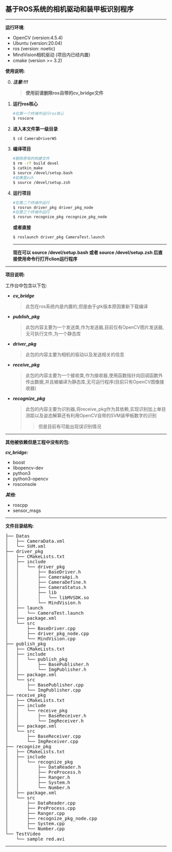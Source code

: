 ## 基于ROS系统的相机驱动和装甲板识别程序

<hr>

**运行环境**:

- OpenCV (version:4.5.4)
- Ubuntu (version:20.04)
- ros (version: noetic)
- MindVision相机驱动 (项目内已经内置)
- cmake (version >= 3.2)

**使用说明:**

0. **_注意:!!!_**

   >**使用前请删除ros自带的cv_bridge文件**

1. **运行ros核心**

   ```bash
   #在第一个终端中运行ros核心
   $ roscore
   ```

2. **进入本文件第一级目录**

   ```bash
   $ cd CameraDriverWS
   ```

3. **编译项目**

   ```bash
   #删除原有的构建文件
   $ rm -rf build devel
   $ catkin_make
   $ source /devel/setup.bash
   #如果是zsh
   $ source /devel/setup.zsh
   ```

4. **运行项目**

   ```bash
   #在第二个终端中运行
   $ rosrun driver_pkg driver_pkg_node 
   #在第三个终端中运行
   $ rosrun recognize_pkg recognize_pkg_node
   ```

   **或者直接**
   
   ```bash
   $ roslaunch driver_pkg CameraTest.launch
   ```
   <hr>
  
   **现在可以 source /devel/setup.bash 或者 source /devel/setup.zsh 后直接使用命令行打开clion运行程序**
   
   
<hr>
   
**项目说明:**


工作台中包含以下包:

- _**cv_bridge**_     
   >此包在ros系统内是内置的,但是由于gtk版本原因重新下载编译
- _**publish_pkg**_
   >此包内容主要为一个发送类,作为发送器,目前仅有OpenCV图片发送器,无可执行文件,为一个静态库
- _**driver_pkg**_  
   >此包的内容主要为相机的驱动以及发送相关的信息
- _**receive_pkg**_ 
   >此包的内容主要为一个接收类,作为接收器,使用函数指针向回调函数外传出数据,并且被编译为静态库,无可运行程序(目前只有OpenCV图像接收器)
- **_recognize_pkg_**
   >此包的内容主要为识别器,将receive_pkg作为其依赖,实现识别加上单目测距以及姿态解算还有利用OpenCV自带的SVM装甲板数字的识别
   >>但是目前有可能出现误识别情况
<hr>   
   
**其他被依赖但是工程中没有的包:**

**_cv_bridge:_**

- boost
- libopencv-dev
- python3
- python3-opencv
- rosconsole

**_其他:_**

- roscpp
- sensor_msgs

<hr>


**文件目录结构:**

<pre>
├── Datas
│   ├── CameraData.xml
│   └── SVM.xml
├── driver_pkg
│   ├── CMakeLists.txt
│   ├── include
│   │   └── driver_pkg
│   │       ├── BaseDriver.h
│   │       ├── CameraApi.h
│   │       ├── CameraDefine.h
│   │       ├── CameraStatus.h
│   │       ├── lib
│   │       │   └── libMVSDK.so
│   │       └── MindVision.h
│   ├── launch
│   │   └── CameraTest.launch
│   ├── package.xml
│   └── src
│       ├── BaseDriver.cpp
│       ├── driver_pkg_node.cpp
│       └── MindVision.cpp
├── publish_pkg
│   ├── CMakeLists.txt
│   ├── include
│   │   └── publish_pkg
│   │       ├── BasePublisher.h
│   │       └── ImgPublisher.h
│   ├── package.xml
│   └── src
│       ├── BasePublisher.cpp
│       └── ImgPublisher.cpp
├── receive_pkg
│   ├── CMakeLists.txt
│   ├── include
│   │   └── receive_pkg
│   │       ├── BaseReceiver.h
│   │       └── ImgReceiver.h
│   ├── package.xml
│   └── src
│       ├── BaseReceiver.cpp
│       └── ImgReceiver.cpp
├── recognize_pkg
│   ├── CMakeLists.txt
│   ├── include
│   │   └── recognize_pkg
│   │       ├── DataReader.h
│   │       ├── PreProcess.h
│   │       ├── Ranger.h
│   │       ├── System.h
│   │       └── Number.h
│   ├── package.xml
│   └── src
│       ├── DataReader.cpp
│       ├── PreProcess.cpp
│       ├── Ranger.cpp
│       ├── recognize_pkg_node.cpp
│       ├── System.cpp
│       └── Number.cpp
└── TestVideo
    └── sample_red.avi
</pre>

<hr>

